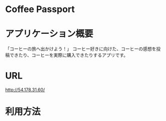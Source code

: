 
# Coffee Passport

# アプリケーション概要
「コーヒーの旅へ出かけよう！」
コーヒー好きに向けた、コーヒーの感想を投稿できたり、コーヒーを実際に購入できたりするアプリです。

# URL 

http://54.178.31.60/

# 利用方法


